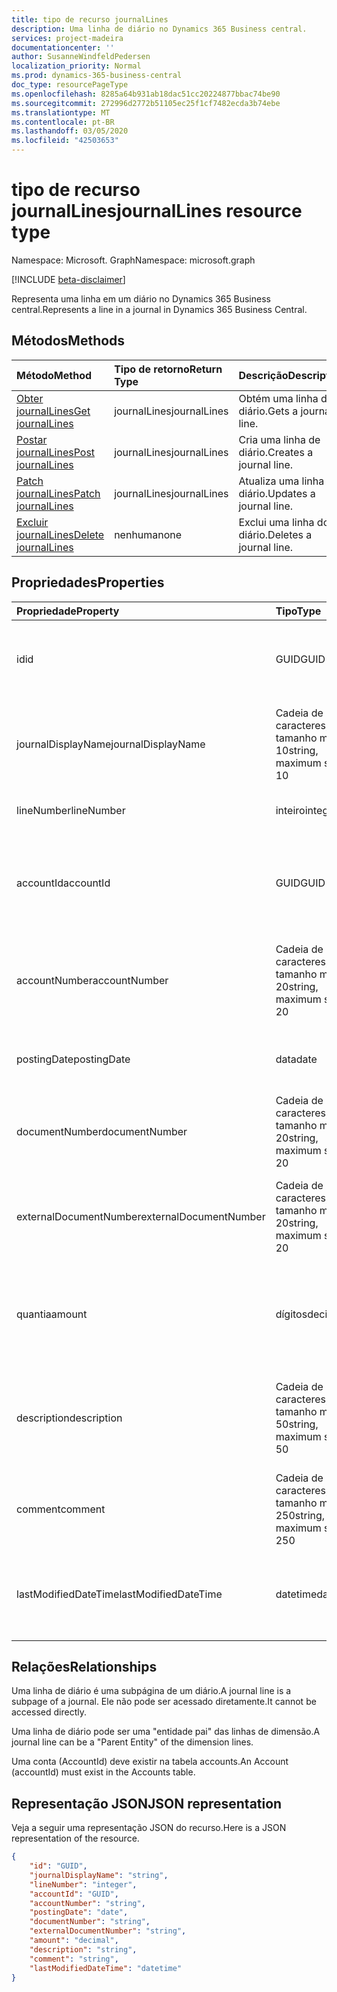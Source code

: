 ```yaml
---
title: tipo de recurso journalLines
description: Uma linha de diário no Dynamics 365 Business central.
services: project-madeira
documentationcenter: ''
author: SusanneWindfeldPedersen
localization_priority: Normal
ms.prod: dynamics-365-business-central
doc_type: resourcePageType
ms.openlocfilehash: 8285a64b931ab18dac51cc20224877bbac74be90
ms.sourcegitcommit: 272996d2772b51105ec25f1cf7482ecda3b74ebe
ms.translationtype: MT
ms.contentlocale: pt-BR
ms.lasthandoff: 03/05/2020
ms.locfileid: "42503653"
---
```

# <a name="journallines-resource-type"></a><span data-ttu-id="0223d-103">tipo de recurso journalLines</span><span class="sxs-lookup"><span data-stu-id="0223d-103">journalLines resource type</span></span>

<span data-ttu-id="0223d-104">Namespace: Microsoft. Graph</span><span class="sxs-lookup"><span data-stu-id="0223d-104">Namespace: microsoft.graph</span></span>

[!INCLUDE [beta-disclaimer](../../includes/beta-disclaimer.md)]

<span data-ttu-id="0223d-105">Representa uma linha em um diário no Dynamics 365 Business central.</span><span class="sxs-lookup"><span data-stu-id="0223d-105">Represents a line in a journal in Dynamics 365 Business Central.</span></span>

## <a name="methods"></a><span data-ttu-id="0223d-106">Métodos</span><span class="sxs-lookup"><span data-stu-id="0223d-106">Methods</span></span>

| <span data-ttu-id="0223d-107">Método</span><span class="sxs-lookup"><span data-stu-id="0223d-107">Method</span></span>                                                    | <span data-ttu-id="0223d-108">Tipo de retorno</span><span class="sxs-lookup"><span data-stu-id="0223d-108">Return Type</span></span>|<span data-ttu-id="0223d-109">Descrição</span><span class="sxs-lookup"><span data-stu-id="0223d-109">Description</span></span>         |
|:----------------------------------------------------------|:-----------|:-------------------|
|[<span data-ttu-id="0223d-110">Obter journalLines</span><span class="sxs-lookup"><span data-stu-id="0223d-110">Get journalLines</span></span>](../api/dynamics-journalline-get.md)      |<span data-ttu-id="0223d-111">journalLines</span><span class="sxs-lookup"><span data-stu-id="0223d-111">journalLines</span></span>|<span data-ttu-id="0223d-112">Obtém uma linha do diário.</span><span class="sxs-lookup"><span data-stu-id="0223d-112">Gets a journal line.</span></span>   |
|[<span data-ttu-id="0223d-113">Postar journalLines</span><span class="sxs-lookup"><span data-stu-id="0223d-113">Post journalLines</span></span>](../api/dynamics-create-journalline.md)  |<span data-ttu-id="0223d-114">journalLines</span><span class="sxs-lookup"><span data-stu-id="0223d-114">journalLines</span></span>|<span data-ttu-id="0223d-115">Cria uma linha de diário.</span><span class="sxs-lookup"><span data-stu-id="0223d-115">Creates a journal line.</span></span>|
|[<span data-ttu-id="0223d-116">Patch journalLines</span><span class="sxs-lookup"><span data-stu-id="0223d-116">Patch journalLines</span></span>](../api/dynamics-journalline-update.md) |<span data-ttu-id="0223d-117">journalLines</span><span class="sxs-lookup"><span data-stu-id="0223d-117">journalLines</span></span>|<span data-ttu-id="0223d-118">Atualiza uma linha do diário.</span><span class="sxs-lookup"><span data-stu-id="0223d-118">Updates a journal line.</span></span>|
|[<span data-ttu-id="0223d-119">Excluir journalLines</span><span class="sxs-lookup"><span data-stu-id="0223d-119">Delete journalLines</span></span>](../api/dynamics-journalline-delete.md)|<span data-ttu-id="0223d-120">nenhuma</span><span class="sxs-lookup"><span data-stu-id="0223d-120">none</span></span>        |<span data-ttu-id="0223d-121">Exclui uma linha do diário.</span><span class="sxs-lookup"><span data-stu-id="0223d-121">Deletes a journal line.</span></span>|

## <a name="properties"></a><span data-ttu-id="0223d-122">Propriedades</span><span class="sxs-lookup"><span data-stu-id="0223d-122">Properties</span></span>
| <span data-ttu-id="0223d-123">Propriedade</span><span class="sxs-lookup"><span data-stu-id="0223d-123">Property</span></span>             | <span data-ttu-id="0223d-124">Tipo</span><span class="sxs-lookup"><span data-stu-id="0223d-124">Type</span></span>                   |<span data-ttu-id="0223d-125">Descrição</span><span class="sxs-lookup"><span data-stu-id="0223d-125">Description</span></span>                                                        |
|:---------------------|:-----------------------|:------------------------------------------------------------------|
|<span data-ttu-id="0223d-126">id</span><span class="sxs-lookup"><span data-stu-id="0223d-126">id</span></span>                    |<span data-ttu-id="0223d-127">GUID</span><span class="sxs-lookup"><span data-stu-id="0223d-127">GUID</span></span>                    |<span data-ttu-id="0223d-128">A identificação exclusiva da linha do diário.</span><span class="sxs-lookup"><span data-stu-id="0223d-128">The unique ID of the journal line.</span></span> <span data-ttu-id="0223d-129">Não editável.</span><span class="sxs-lookup"><span data-stu-id="0223d-129">Non-editable.</span></span>                   |
|<span data-ttu-id="0223d-130">journalDisplayName</span><span class="sxs-lookup"><span data-stu-id="0223d-130">journalDisplayName</span></span>    |<span data-ttu-id="0223d-131">Cadeia de caracteres, tamanho máximo 10</span><span class="sxs-lookup"><span data-stu-id="0223d-131">string, maximum size 10</span></span> |<span data-ttu-id="0223d-132">O nome de exibição do diário ao qual esta linha pertence.</span><span class="sxs-lookup"><span data-stu-id="0223d-132">The display name of the journal that this line belongs to.</span></span> <span data-ttu-id="0223d-133">Somente Leitura.</span><span class="sxs-lookup"><span data-stu-id="0223d-133">Read-Only.</span></span>|
|<span data-ttu-id="0223d-134">lineNumber</span><span class="sxs-lookup"><span data-stu-id="0223d-134">lineNumber</span></span>            |<span data-ttu-id="0223d-135">inteiro</span><span class="sxs-lookup"><span data-stu-id="0223d-135">integer</span></span>                 |<span data-ttu-id="0223d-136">O número da linha do diário.</span><span class="sxs-lookup"><span data-stu-id="0223d-136">The number of the journal line.</span></span>                                    |
|<span data-ttu-id="0223d-137">accountId</span><span class="sxs-lookup"><span data-stu-id="0223d-137">accountId</span></span>             |<span data-ttu-id="0223d-138">GUID</span><span class="sxs-lookup"><span data-stu-id="0223d-138">GUID</span></span>                    |<span data-ttu-id="0223d-139">A identificação exclusiva da conta à qual a linha do diário está relacionada.</span><span class="sxs-lookup"><span data-stu-id="0223d-139">The unique ID of the account that the journal line is related to.</span></span>  |
|<span data-ttu-id="0223d-140">accountNumber</span><span class="sxs-lookup"><span data-stu-id="0223d-140">accountNumber</span></span>         |<span data-ttu-id="0223d-141">Cadeia de caracteres, tamanho máximo 20</span><span class="sxs-lookup"><span data-stu-id="0223d-141">string, maximum size 20</span></span> |<span data-ttu-id="0223d-142">O número da conta à qual a linha do diário está relacionada.</span><span class="sxs-lookup"><span data-stu-id="0223d-142">The number of the account that the journal line is related to.</span></span>     |
|<span data-ttu-id="0223d-143">postingDate</span><span class="sxs-lookup"><span data-stu-id="0223d-143">postingDate</span></span>           |<span data-ttu-id="0223d-144">data</span><span class="sxs-lookup"><span data-stu-id="0223d-144">date</span></span>                    |<span data-ttu-id="0223d-145">A data em que a linha do diário é lançada.</span><span class="sxs-lookup"><span data-stu-id="0223d-145">The date that the journal line is posted.</span></span>                          |
|<span data-ttu-id="0223d-146">documentNumber</span><span class="sxs-lookup"><span data-stu-id="0223d-146">documentNumber</span></span>        |<span data-ttu-id="0223d-147">Cadeia de caracteres, tamanho máximo 20</span><span class="sxs-lookup"><span data-stu-id="0223d-147">string, maximum size 20</span></span> |<span data-ttu-id="0223d-148">Especifica um número de documento para a linha do diário.</span><span class="sxs-lookup"><span data-stu-id="0223d-148">Specifies a document number for the journal line.</span></span>                  |
|<span data-ttu-id="0223d-149">externalDocumentNumber</span><span class="sxs-lookup"><span data-stu-id="0223d-149">externalDocumentNumber</span></span>|<span data-ttu-id="0223d-150">Cadeia de caracteres, tamanho máximo 20</span><span class="sxs-lookup"><span data-stu-id="0223d-150">string, maximum size 20</span></span> |<span data-ttu-id="0223d-151">Especifica um número de documento externo para a linha do diário.</span><span class="sxs-lookup"><span data-stu-id="0223d-151">Specifies an external document number for the journal line.</span></span>        |
|<span data-ttu-id="0223d-152">quantia</span><span class="sxs-lookup"><span data-stu-id="0223d-152">amount</span></span>                |<span data-ttu-id="0223d-153">dígitos</span><span class="sxs-lookup"><span data-stu-id="0223d-153">decimal</span></span>                 |<span data-ttu-id="0223d-154">Especifica o valor total (incluindo o IVA) que a linha do diário consiste.</span><span class="sxs-lookup"><span data-stu-id="0223d-154">Specifies the total amount (including VAT) that the journal line consists of.</span></span>|
|<span data-ttu-id="0223d-155">description</span><span class="sxs-lookup"><span data-stu-id="0223d-155">description</span></span>           |<span data-ttu-id="0223d-156">Cadeia de caracteres, tamanho máximo 50</span><span class="sxs-lookup"><span data-stu-id="0223d-156">string, maximum size 50</span></span> |<span data-ttu-id="0223d-157">A descrição da linha do diário, fornecida pelo usuário ou autocriada.</span><span class="sxs-lookup"><span data-stu-id="0223d-157">The description of the journal line, provided by the user or autocreated.</span></span>|
|<span data-ttu-id="0223d-158">comment</span><span class="sxs-lookup"><span data-stu-id="0223d-158">comment</span></span>               |<span data-ttu-id="0223d-159">Cadeia de caracteres, tamanho máximo 250</span><span class="sxs-lookup"><span data-stu-id="0223d-159">string, maximum size 250</span></span>|<span data-ttu-id="0223d-160">Um comentário especificado pelo usuário na linha do diário.</span><span class="sxs-lookup"><span data-stu-id="0223d-160">A user specified comment on the journal line.</span></span>                      |
|<span data-ttu-id="0223d-161">lastModifiedDateTime</span><span class="sxs-lookup"><span data-stu-id="0223d-161">lastModifiedDateTime</span></span>  |<span data-ttu-id="0223d-162">datetime</span><span class="sxs-lookup"><span data-stu-id="0223d-162">datetime</span></span>                |<span data-ttu-id="0223d-163">O último DateTime em que a linha do diário foi modificada.</span><span class="sxs-lookup"><span data-stu-id="0223d-163">The last datetime the journal line was modified.</span></span> <span data-ttu-id="0223d-164">Somente leitura.</span><span class="sxs-lookup"><span data-stu-id="0223d-164">Read-Only.</span></span>        |

## <a name="relationships"></a><span data-ttu-id="0223d-165">Relações</span><span class="sxs-lookup"><span data-stu-id="0223d-165">Relationships</span></span>
<span data-ttu-id="0223d-166">Uma linha de diário é uma subpágina de um diário.</span><span class="sxs-lookup"><span data-stu-id="0223d-166">A journal line is a subpage of a journal.</span></span> <span data-ttu-id="0223d-167">Ele não pode ser acessado diretamente.</span><span class="sxs-lookup"><span data-stu-id="0223d-167">It cannot be accessed directly.</span></span>

<span data-ttu-id="0223d-168">Uma linha de diário pode ser uma "entidade pai" das linhas de dimensão.</span><span class="sxs-lookup"><span data-stu-id="0223d-168">A journal line can be a "Parent Entity" of the dimension lines.</span></span>

<span data-ttu-id="0223d-169">Uma conta (AccountId) deve existir na tabela accounts.</span><span class="sxs-lookup"><span data-stu-id="0223d-169">An Account (accountId) must exist in the Accounts table.</span></span>


## <a name="json-representation"></a><span data-ttu-id="0223d-170">Representação JSON</span><span class="sxs-lookup"><span data-stu-id="0223d-170">JSON representation</span></span>

<span data-ttu-id="0223d-171">Veja a seguir uma representação JSON do recurso.</span><span class="sxs-lookup"><span data-stu-id="0223d-171">Here is a JSON representation of the resource.</span></span>


```json
{
    "id": "GUID",
    "journalDisplayName": "string",
    "lineNumber": "integer",
    "accountId": "GUID",
    "accountNumber": "string",
    "postingDate": "date",
    "documentNumber": "string",
    "externalDocumentNumber": "string",
    "amount": "decimal",
    "description": "string",
    "comment": "string",
    "lastModifiedDateTime": "datetime"
}
```
